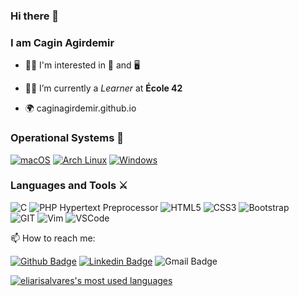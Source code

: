 ### Hi there 👋

### I am Cagin Agirdemir

- :man_technologist: I'm interested in :musical_note: and :desktop_computer: 

- :student: I’m currently a _Learner_ at **École 42**

- :earth_africa: caginagirdemir.github.io

<h3> Operational Systems 🐧</h3>
<p>
  <a href="https://www.apple.com/macos/big-sur/" target="_blank"><img alt="macOS" src="https://img.shields.io/badge/macOS-Big%20Sur-292e33?style=flat-square&logo=apple&logoColor=ffffff"></a>
  <a href="https://www.archlinux.org/" target="_blank"><img alt="Arch Linux" src="https://img.shields.io/badge/Arch%20Linux-2020.12.01-1793D1?style=flat-square&logo=Arch%20Linux&logoColor=1793D1"></a>
  <a href="https://www.microsoft.com/windows/" target="_blank"><img alt="Windows" src="https://img.shields.io/badge/Windows-10-00adef?style=flat-square&logo=windows&logoColor=00adef"></a>
</p>

<h3> Languages and Tools ⚔️</h3>
<p>
  <img alt="C" src="https://img.shields.io/badge/-Language-%234d4d4d?style=flat-square&logo=c&logoColor=ffffff&labelColor=%234d4d4d&color=%236e6e6e">
  <img alt="PHP Hypertext Preprocessor" src="https://img.shields.io/badge/-PHP-%23787CB5?style=flat-square&logo=php&logoColor=FFFFFF&labelColor=%23787CB5&color=%23B0B3D6">
  <img alt="HTML5" src="https://img.shields.io/badge/-HTML5-%23e34c26?style=flat-square&logo=css3&logoColor=ffffff&labelColor=%23e34c26&color=%23f06529">
  <img alt="CSS3" src="https://img.shields.io/badge/-CSS3-%23264de4?style=flat-square&logo=css3&logoColor=ffffff&labelColor=%23264de4&color=%232965f1">
  <img alt="Bootstrap" src="https://img.shields.io/badge/-Bootstrap-%23563d7c?style=flat-square&logo=bootstrap&logoColor=ffffff&labelColor=%23563d7c&color=%23704ea3">
  <br>
  <img alt="GIT" src="https://img.shields.io/badge/Tools-GIT-%23F1502F?style=flat-square&logo=git&logocolor=ffffff">
  <img alt="Vim" src="https://img.shields.io/badge/Tools-Vim-%23019733?style=flat-square&logo=vim">
  <img alt="VSCode" src="https://img.shields.io/badge/IDE-VS%20Code-%23007ACC?style=flat-square&logo=Visual-studio-code">
</p>

📫 How to reach me:

[![Github Badge](https://img.shields.io/badge/-Github-000?style=flat-square&logo=Github&logoColor=white&link=https://github.com/caginagirdemir)](https://github.com/caginagirdemir)
[![Linkedin Badge](https://img.shields.io/badge/-LinkedIn-blue?style=flat-square&logo=Linkedin&logoColor=white&link=https://www.linkedin.com/in/caginagirdemir/)](https://www.linkedin.com/in/caginagirdemir/)
![Gmail Badge](https://img.shields.io/badge/-Gmail-FF0000?style=flat-square&labelColor=FF0000&logo=gmail&logoColor=white&link=mailto:caginagirdemir@gmail.com"/)

[![eliarisalvares's most used languages](https://github-readme-stats.vercel.app/api/top-langs/?username=caginagirdemir&hide_border=true&theme=calm)](https://github.com/caginagirdemir?tab=repositories)


<!--
**caginagirdemir/caginagirdemir** is a ✨ _special_ ✨ repository because its `README.md` (this file) appears on your GitHub profile.

Here are some ideas to get you started:

- 🔭 I’m currently working on ...
- 🌱 I’m currently learning ...
- 👯 I’m looking to collaborate on ...
- 🤔 I’m looking for help with ...
- 💬 Ask me about ...
- 📫 How to reach me: ...
- 😄 Pronouns: ...
- ⚡ Fun fact: ...
-->
